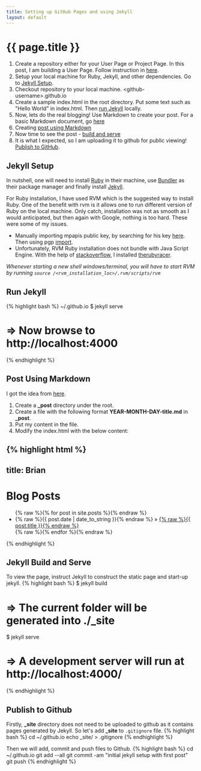 ```yaml
---
title: Setting up GitHub Pages and using Jekyll
layout: default
---
```


{{ page.title }}
================
1. Create a repository either for your User Page or Project Page. In this post, I am building a User Page.  Follow instruction in [here](https://pages.github.com/).
2. Setup your local machine for Ruby, Jekyll, and other dependencies. Go to [Jekyll Setup](#jekyll-setup).
3. Checkout repository to your local machine. &lt;github-username&gt;.github.io
4. Create a sample index.html in the root directory. Put some text such as "Hello World" in index.html. Then [run Jekyll](#run-jekyll) locally.
5. Now, lets do the real blogging! Use Markdown to create your post. For a basic Markdown document, go [here](http://daringfireball.net/projects/markdown/basics)
6. Creating [post using Markdown](#post-using-markdown)
7. Now time to see the post - [build and serve](#jekyll-build-and-serve)
8. It is what I expected, so I am uploading it to github for public viewing! [Publish to GitHub](#publish-to-github).

## Jekyll Setup 
In nutshell, one will need to install [Ruby](https://rvm.io/rvm/install) in their machine, use [Bundler](http://bundler.io/) as their package manager and finally install [Jekyll](http://jekyllrb.com/).

For Ruby installation, I have used RVM which is the suggested way to install Ruby. One of the benefit with rvm is it allows one to run different version of Ruby on the local machine. Only catch, installation was not as smooth as I would anticipated, but then again with Google, nothing is too hard. These were some of my issues.

* Manually importing mpapis public key, by searching for his key [here](http://pgp.mit.edu/pks/lookup?search=mpapis&op=index). Then using pgp [import](https://access.redhat.com/documentation/en-US/Red_Hat_Enterprise_Linux/3/html/Step_by_Step_Guide/s1-gnupg-import.html).
* Unfortunately, RVM Ruby installation does not bundle with Java Script Engine. With the help of [stackoverflow](http://stackoverflow.com/questions/9202324/execjs-could-not-find-a-javascript-runtime-but-execjs-and-therubyracer-are-in), I installed [therubyracer](https://github.com/cowboyd/therubyracer).

*Whenever starting a new shell windows/terminal, you will have to start RVM by running ``source /<rvm_installation_loc>/.rvm/scripts/rvm``*


## Run Jekyll
{% highlight bash %}
~/<github-username>.github.io $ jekyll serve
# => Now browse to http://localhost:4000
{% endhighlight %}


## Post Using Markdown
I got the idea from [here](http://jekyllrb.com/docs/posts/). 

1. Create a **_post** directory under the root.
2. Create a file with the following format **YEAR-MONTH-DAY-title.md** in **_post**. 
3. Put my content in the file.
4. Modify the index.html with the below content:


{% highlight html %}
---
title: Brian 
---
<h1>Blog Posts</h1>
<ul class="posts">
  {% raw %}{% for post in site.posts %}{% endraw %}
    <li><span>{% raw %}{{ post.date | date_to_string }}{% endraw %}</span> &raquo; <a href="{% raw %}{{ post.url }}{% endraw %}">{% raw %}{{ post.title }}{% endraw %}</a></li>
  {% raw %}{% endfor %}{% endraw %}
</ul>
{% endhighlight %}



## Jekyll Build and Serve
To view the page, instruct Jekyll to construct the static page and start-up jekyll.
{% highlight bash %}
$ jekyll build
# => The current folder will be generated into ./_site
$ jekyll serve
# => A development server will run at http://localhost:4000/
{% endhighlight %}


## Publish to Github
Firstly, **_site** directory does not need to be uploaded to github as it contains pages generated by Jekyll. So let's add **_site** to <code>.gitignore</code> file.
{% highlight bash %}
cd ~/<github-username>.github.io
echo _site/ > .gitignore
{% endhighlight %}

Then we will add, commit and push files to Github.
{% highlight bash %}
cd ~/<github-username>.github.io
git add --all
git commit -am "initial jekyll setup with first post"
git push
{% endhighlight %}



